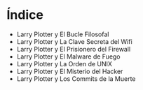 # Índice

* Larry Plotter y El Bucle Filosofal
* Larry Plotter y La Clave Secreta del Wifi
* Larry Plotter y El Prisionero del Firewall
* Larry Plotter y El Malware de Fuego
* Larry Plotter y La Orden de UNIX
* Larry Plotter y El Misterio del Hacker
* Larry Plotter y Los Commits de la Muerte

